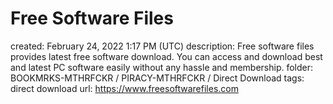 # Free Software Files

created: February 24, 2022 1:17 PM (UTC)
description: Free software files provides latest free software download. You can access and download best and latest PC software easily without any hassle and membership.
folder: BOOKMRKS-MTHRFCKR / PIRACY-MTHRFCKR / Direct Download
tags: direct download
url: https://www.freesoftwarefiles.com